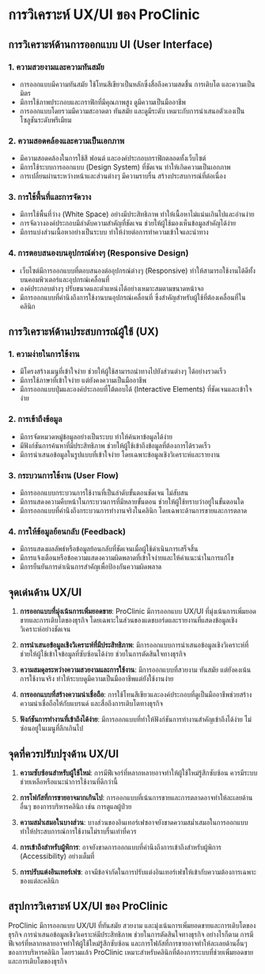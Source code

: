 # การวิเคราะห์ UX/UI ของ ProClinic

## การวิเคราะห์ด้านการออกแบบ UI (User Interface)

### 1. ความสวยงามและความทันสมัย
- การออกแบบมีความทันสมัย ใช้โทนสีเขียวเป็นหลักซึ่งสื่อถึงความสดชื่น การเติบโต และความเป็นมิตร
- มีการใช้ภาพประกอบและกราฟิกที่มีคุณภาพสูง ดูมีความเป็นมืออาชีพ
- การออกแบบโดยรวมมีความสะอาดตา ทันสมัย และดูมีระดับ เหมาะกับการนำเสนอตัวเองเป็นโซลูชันระดับพรีเมียม

### 2. ความสอดคล้องและความเป็นเอกภาพ
- มีความสอดคล้องในการใช้สี ฟอนต์ และองค์ประกอบกราฟิกตลอดทั้งเว็บไซต์
- มีการใช้ระบบการออกแบบ (Design System) ที่ชัดเจน ทำให้เกิดความเป็นเอกภาพ
- การเปลี่ยนผ่านระหว่างหน้าและส่วนต่างๆ มีความราบรื่น สร้างประสบการณ์ที่ต่อเนื่อง

### 3. การใช้พื้นที่และการจัดวาง
- มีการใช้พื้นที่ว่าง (White Space) อย่างมีประสิทธิภาพ ทำให้เนื้อหาไม่แน่นเกินไปและอ่านง่าย
- การจัดวางองค์ประกอบมีลำดับความสำคัญที่ชัดเจน ช่วยให้ผู้ใช้มองเห็นข้อมูลสำคัญได้ง่าย
- มีการแบ่งส่วนเนื้อหาอย่างเป็นระบบ ทำให้ง่ายต่อการทำความเข้าใจและนำทาง

### 4. การตอบสนองบนอุปกรณ์ต่างๆ (Responsive Design)
- เว็บไซต์มีการออกแบบที่ตอบสนองต่ออุปกรณ์ต่างๆ (Responsive) ทำให้สามารถใช้งานได้ดีทั้งบนคอมพิวเตอร์และอุปกรณ์เคลื่อนที่
- องค์ประกอบต่างๆ ปรับขนาดและตำแหน่งได้อย่างเหมาะสมตามขนาดหน้าจอ
- มีการออกแบบที่คำนึงถึงการใช้งานบนอุปกรณ์เคลื่อนที่ ซึ่งสำคัญสำหรับผู้ใช้ที่ต้องเคลื่อนที่ในคลินิก

## การวิเคราะห์ด้านประสบการณ์ผู้ใช้ (UX)

### 1. ความง่ายในการใช้งาน
- มีโครงสร้างเมนูที่เข้าใจง่าย ช่วยให้ผู้ใช้สามารถนำทางไปยังส่วนต่างๆ ได้อย่างรวดเร็ว
- มีการใช้ภาษาที่เข้าใจง่าย แต่ยังคงความเป็นมืออาชีพ
- มีการออกแบบปุ่มและองค์ประกอบที่โต้ตอบได้ (Interactive Elements) ที่ชัดเจนและเข้าใจง่าย

### 2. การเข้าถึงข้อมูล
- มีการจัดหมวดหมู่ข้อมูลอย่างเป็นระบบ ทำให้ค้นหาข้อมูลได้ง่าย
- มีฟังก์ชันการค้นหาที่มีประสิทธิภาพ ช่วยให้ผู้ใช้เข้าถึงข้อมูลที่ต้องการได้รวดเร็ว
- มีการนำเสนอข้อมูลในรูปแบบที่เข้าใจง่าย โดยเฉพาะข้อมูลเชิงวิเคราะห์และรายงาน

### 3. กระบวนการใช้งาน (User Flow)
- มีการออกแบบกระบวนการใช้งานที่เป็นลำดับขั้นตอนชัดเจน ไม่สับสน
- มีการแสดงความคืบหน้าในกระบวนการที่มีหลายขั้นตอน ช่วยให้ผู้ใช้ทราบว่าอยู่ในขั้นตอนใด
- มีการออกแบบที่คำนึงถึงกระบวนการทำงานจริงในคลินิก โดยเฉพาะด้านการขายและการตลาด

### 4. การให้ข้อมูลย้อนกลับ (Feedback)
- มีการแสดงผลลัพธ์หรือข้อมูลย้อนกลับที่ชัดเจนเมื่อผู้ใช้ดำเนินการเสร็จสิ้น
- มีการแจ้งเตือนหรือข้อความแสดงความผิดพลาดที่เข้าใจง่ายและให้คำแนะนำในการแก้ไข
- มีการยืนยันการดำเนินการสำคัญเพื่อป้องกันความผิดพลาด

## จุดเด่นด้าน UX/UI

1. **การออกแบบที่มุ่งเน้นการเพิ่มยอดขาย**: ProClinic มีการออกแบบ UX/UI ที่มุ่งเน้นการเพิ่มยอดขายและการเติบโตของธุรกิจ โดยเฉพาะในส่วนของแดชบอร์ดและรายงานที่แสดงข้อมูลเชิงวิเคราะห์อย่างชัดเจน

2. **การนำเสนอข้อมูลเชิงวิเคราะห์ที่มีประสิทธิภาพ**: มีการออกแบบการนำเสนอข้อมูลเชิงวิเคราะห์ที่ช่วยให้ผู้ใช้เข้าใจข้อมูลที่ซับซ้อนได้ง่าย ช่วยในการตัดสินใจทางธุรกิจ

3. **ความสมดุลระหว่างความสวยงามและการใช้งาน**: มีการออกแบบที่สวยงาม ทันสมัย แต่ยังคงเน้นการใช้งานจริง ทำให้ระบบดูมีความเป็นมืออาชีพแต่ยังใช้งานง่าย

4. **การออกแบบที่สร้างความน่าเชื่อถือ**: การใช้โทนสีเขียวและองค์ประกอบที่ดูเป็นมืออาชีพช่วยสร้างความน่าเชื่อถือให้กับแบรนด์ และสื่อถึงการเติบโตทางธุรกิจ

5. **ฟังก์ชันการทำงานที่เข้าถึงได้ง่าย**: มีการออกแบบที่ทำให้ฟังก์ชันการทำงานสำคัญเข้าถึงได้ง่าย ไม่ซ่อนอยู่ในเมนูที่ลึกเกินไป

## จุดที่ควรปรับปรุงด้าน UX/UI

1. **ความซับซ้อนสำหรับผู้ใช้ใหม่**: การมีฟีเจอร์ที่หลากหลายอาจทำให้ผู้ใช้ใหม่รู้สึกซับซ้อน ควรมีระบบช่วยเหลือหรือแนะนำการใช้งานที่ดีกว่านี้

2. **การโฟกัสที่การขายอาจมากเกินไป**: การออกแบบที่เน้นการขายและการตลาดอาจทำให้ละเลยด้านอื่นๆ ของการบริหารคลินิก เช่น การดูแลผู้ป่วย

3. **ความสม่ำเสมอในบางส่วน**: บางส่วนของอินเทอร์เฟซอาจยังขาดความสม่ำเสมอในการออกแบบ ทำให้ประสบการณ์การใช้งานไม่ราบรื่นเท่าที่ควร

4. **การเข้าถึงสำหรับผู้พิการ**: อาจยังขาดการออกแบบที่คำนึงถึงการเข้าถึงสำหรับผู้พิการ (Accessibility) อย่างเต็มที่

5. **การปรับแต่งอินเทอร์เฟซ**: อาจมีข้อจำกัดในการปรับแต่งอินเทอร์เฟซให้เข้ากับความต้องการเฉพาะของแต่ละคลินิก

## สรุปการวิเคราะห์ UX/UI ของ ProClinic

ProClinic มีการออกแบบ UX/UI ที่ทันสมัย สวยงาม และมุ่งเน้นการเพิ่มยอดขายและการเติบโตของธุรกิจ การนำเสนอข้อมูลเชิงวิเคราะห์มีประสิทธิภาพ ช่วยในการตัดสินใจทางธุรกิจ อย่างไรก็ตาม การมีฟีเจอร์ที่หลากหลายอาจทำให้ผู้ใช้ใหม่รู้สึกซับซ้อน และการโฟกัสที่การขายอาจทำให้ละเลยด้านอื่นๆ ของการบริหารคลินิก โดยรวมแล้ว ProClinic เหมาะสำหรับคลินิกที่ต้องการระบบที่ช่วยเพิ่มยอดขายและการเติบโตของธุรกิจ
